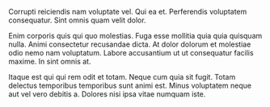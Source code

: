 Corrupti reiciendis nam voluptate vel. Qui ea et. Perferendis voluptatem consequatur. Sint omnis quam velit dolor.
 Enim corporis quis qui quo molestias. Fuga esse mollitia quia quia quisquam nulla. Animi consectetur recusandae dicta. At dolor dolorum et molestiae odio nemo nam voluptatum. Labore accusantium ut ut consequatur facilis maxime. In sint omnis at.
 Itaque est qui qui rem odit et totam. Neque cum quia sit fugit. Totam delectus temporibus temporibus sunt animi est. Minus voluptatem neque aut vel vero debitis a. Dolores nisi ipsa vitae numquam iste.
